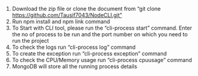1. Download the zip file or clone the document from “git clone https://github.com/Tausif7043/NodeCLI.git”
2. Run npm install and npm link command
3. To Start with CLI tool, please run the “cli-process start” command. Enter the no of process to be run and the port number on which you need to run the project 
4. To check the logs run “cli-process log” command
5. To create the exception run “cli-process exception” command
6. To check the CPU/Memory usage run “cli-process cpuusage” command
7. MongoDB will store all the running process details
